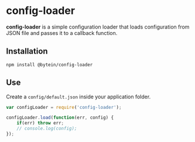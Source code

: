 # config-loader

__config-loader__ is a simple configuration loader that loads configuration from JSON file and passes it to a callback function.

## Installation

```
npm install @bytein/config-loader
```

## Use

Create a `config/default.json` inside your application folder.

```javascript
var configLoader = require('config-loader');

configLoader.load(function(err, config) {
    if(err) throw err;
    // console.log(config);
});
```
